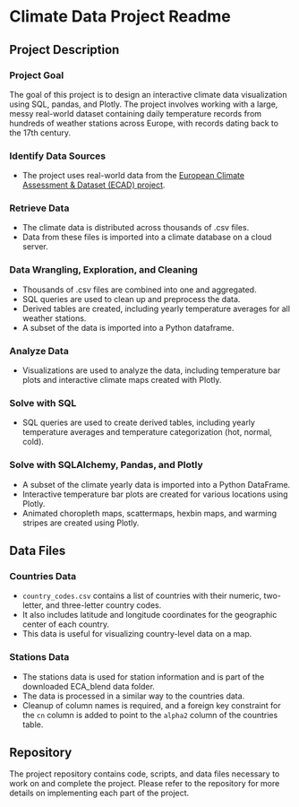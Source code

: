 # Climate Data Project Readme

## Project Description

### Project Goal
The goal of this project is to design an interactive climate data visualization using SQL, pandas, and Plotly. The project involves working with a large, messy real-world dataset containing daily temperature records from hundreds of weather stations across Europe, with records dating back to the 17th century.

### Identify Data Sources
- The project uses real-world data from the [European Climate Assessment & Dataset (ECAD) project](https://www.ecad.eu/dailydata/predefinedseries.php).

### Retrieve Data
- The climate data is distributed across thousands of .csv files.
- Data from these files is imported into a climate database on a cloud server.

### Data Wrangling, Exploration, and Cleaning
- Thousands of .csv files are combined into one and aggregated.
- SQL queries are used to clean up and preprocess the data.
- Derived tables are created, including yearly temperature averages for all weather stations.
- A subset of the data is imported into a Python dataframe.

### Analyze Data
- Visualizations are used to analyze the data, including temperature bar plots and interactive climate maps created with Plotly.

### Solve with SQL
- SQL queries are used to create derived tables, including yearly temperature averages and temperature categorization (hot, normal, cold).

### Solve with SQLAlchemy, Pandas, and Plotly
- A subset of the climate yearly data is imported into a Python DataFrame.
- Interactive temperature bar plots are created for various locations using Plotly.
- Animated choropleth maps, scattermaps, hexbin maps, and warming stripes are created using Plotly.

## Data Files

### Countries Data
- `country_codes.csv` contains a list of countries with their numeric, two-letter, and three-letter country codes.
- It also includes latitude and longitude coordinates for the geographic center of each country.
- This data is useful for visualizing country-level data on a map.

### Stations Data
- The stations data is used for station information and is part of the downloaded ECA_blend data folder.
- The data is processed in a similar way to the countries data.
- Cleanup of column names is required, and a foreign key constraint for the `cn` column is added to point to the `alpha2` column of the countries table.


## Repository

The project repository contains code, scripts, and data files necessary to work on and complete the project. Please refer to the repository for more details on implementing each part of the project.
